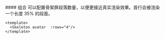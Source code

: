 <cn>
#### 组合
可以配置骨架屏段落数量，以便更接近真实渲染效果。首行会被渲染一个长度 35% 的段首。
</cn>

```vue
<template>
  <Skeleton avatar  :rows="4"/>
</template>
```
